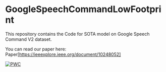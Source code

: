 # GoogleSpeechCommandLowFootprint
This repository contains the Code for SOTA model on Google Speech Command V2 dataset. 

You can read our paper here: Paper[https://ieeexplore.ieee.org/document/10248052]


[![PWC](https://img.shields.io/endpoint.svg?url=https://paperswithcode.com/badge/towards-on-device-keyword-spotting-using-low/keyword-spotting-on-google-speech-commands)](https://paperswithcode.com/sota/keyword-spotting-on-google-speech-commands?p=towards-on-device-keyword-spotting-using-low)


